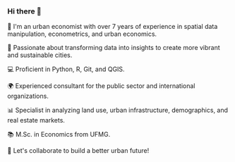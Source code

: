 ### Hi there 👋

🌟 I'm an urban economist with over 7 years of experience in spatial data manipulation, econometrics, and urban economics.

🚀 Passionate about transforming data into insights to create more vibrant and sustainable cities.

💻 Proficient in Python, R, Git, and QGIS.

🌍 Experienced consultant for the public sector and international organizations.

📊 Specialist in analyzing land use, urban infrastructure, demographics, and real estate markets.

📚 M.Sc. in Economics from UFMG.

🤝 Let's collaborate to build a better urban future!
<!--
<div>
  <a href="https://beacons.ai/pepatricio">
  <img height="180em" width="400em" src="https://github-readme-stats.vercel.app/api?username=pepatricio&show_icons=true&theme=dark&include_all_commits=true&count_private=true"/>
  <img height="180em" width="400em" src="https://github-readme-stats.vercel.app/api/top-langs/?username=pepatricio&layout=compact&langs_count=16&theme=dark"/>
</div>


**pepatricio/pepatricio** is a ✨ _special_ ✨ repository because its `README.md` (this file) appears on your GitHub profile.

Here are some ideas to get you started:

- 🔭 I’m currently working on ...
- 🌱 I’m currently learning ...
- 👯 I’m looking to collaborate on ...
- 🤔 I’m looking for help with ...
- 💬 Ask me about ...
- 📫 How to reach me: ...

- ⚡ Fun fact: ...
-->
